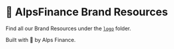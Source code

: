# 🎉 AlpsFinance Brand Resources

Find all our Brand Resources under the [`logo`](https://github.com/AlpsFinance/alpsfinance-brand-resources/tree/main/logo) folder.

Built with 💚 by Alps Finance.
